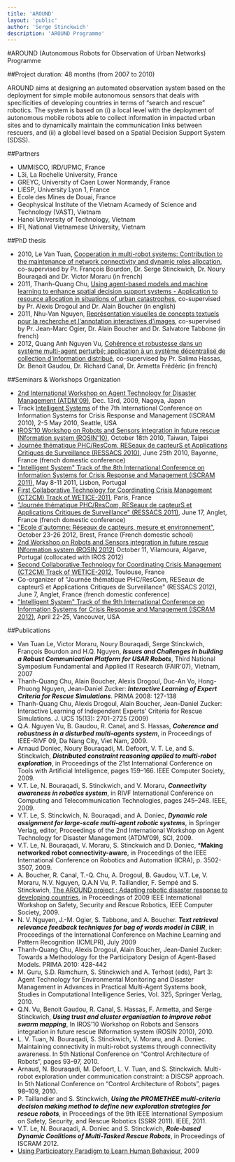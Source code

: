 ```yaml
---
title: 'AROUND'
layout: 'public'
author: 'Serge Stinckwich'
description: 'AROUND Programme'
---
```

#AROUND (Autonomous Robots for Observation of Urban Networks) Programme

##Project duration: 48 months (from 2007 to 2010)

AROUND aims at designing an automated observation system based on the deployment for simple mobile autonomous sensors that deals with specificities of developing countries in terms of “search and rescue” robotics. The system is based on (i) a local level with the deployment of autonomous mobile robots able to collect information in impacted urban sites and to dynamically maintain the communication links between rescuers, and (ii) a global level based on a Spatial Decision Support System (SDSS).

##Partners
- UMMISCO, IRD/UPMC, France
- L3i, La Rochelle University, France
- GREYC, University of Caen Lower Normandy, France
- LIESP, University Lyon 1, France
- Ecole des Mines de Douai, France
- Geophysical Institute of the Vietnam Acamedy of Science and Technology (VAST), Vietnam
- Hanoi University of Technology, Vietnam
- IFI, National Vietnamese University, Vietnam

##PhD thesis
* 2010, Le Van Tuan, [Cooperation in multi-robot systems: Contribution to the maintenance of network connectivity and dynamic roles allocation](http://sma.lip6.fr/Csma/theses/THESE_LE2010.pdf), co-supervised by Pr. François Bourdon, Dr. Serge Stinckwich, Dr. Noury Bouraqadi and Dr. Victor Moraru (in french)
* 2011, Thanh-Quang Chu, [Using agent-based models and machine learning to enhance spatial decision support systems - Application to resource allocation in situations of urban catastrophes](http://www2.ifi.auf.org/personnel/Alain.Boucher/recherche/these-Chu_Thanh_Quang.pdf), co-supervised by Pr. Alexis Drogoul and Dr. Alain Boucher (in english)
* 2011, Nhu-Van Nguyen, [Représentation visuelles de concepts textuels pour la recherche et l'annotation interactives d'images](http://tel.archives-ouvertes.fr/docs/00/73/07/07/PDF/2011Nguyen22135.pdf), co-supervised by Pr. Jean-Marc Ogier, Dr. Alain Boucher and Dr. Salvatore Tabbone (in french)
* 2012, Quang Anh Nguyen Vu, [Cohérence et robustesse dans un système multi-agent perturbé; application à un système décentralisé de collection d'information distribué](http://liris.cnrs.fr/publis/?id=5899), co-supervised by Pr. Salima Hassas, Dr. Benoit Gaudou, Dr. Richard Canal, Dr. Armetta Frédéric (in french)

##Seminars & Workshops Organization
- [2nd International Workshop on Agent Technology for Disaster Management (ATDM'09)](http://www.doesnotunderstand.org/public/ATDM2009.html), Dec. 13rd, 2009, Nagoya, Japan
- Track [Intelligent Systems](http://www.iscram.org/ISCRAM2010/Track_ISCRAM2010_Intell_Sys.pdf) of the 7th International Conference on Information Systems for Crisis Response and Management (ISCRAM 2010), 2-5 May 2010, Seattle, USA
- [IROS'10 Workshop on Robots and Sensors integration in future rescue INformation system (ROSIN'10)](http://www.doesnotunderstand.org/public/ROSIN2010.html), October 18th 2010, Taiwan, Taipei
- [Journée thématique PHC/ResCom, RESeaux de capteurS et Applications Critiques de Surveillance (RESSACS 2010)](http://liuppa.univ-pau.fr/RESSACS/Accueil.html), June 25th 2010, Bayonne, France (french domestic conference)
- ["Intelligent System" Track of the 8th International Conference on Information Systems for Crisis Response and Management (ISCRAM 2011)](http://iscram2011.lnec.pt/), May 8-11 2011, Lisbon, Portugal
- [First Collaborative Technology for Coordinating Crisis Management (CT2CM) Track of WETICE-2011](http://www.doesnotunderstand.org/public/CT2CM2011), Paris, France
- ["Journée thématique PHC/ResCom, RESeaux de capteurS et Applications Critiques de Surveillance" (RESSACS 2011)](http://web.univ-pau.fr/~cpham/iWEB/RESSACS2011/Accueil.html), June 17, Anglet, France (french domestic conference)
- ["Ecole d'automne: Réseaux de capteurs, mesure et environnement"](http://ecole-capteurs.univ-brest.fr/), October 23-26 2012, Brest, France (French domestic school)
- [2nd Workshop on Robots and Sensors integration in future rescue INformation system (ROSIN 2012)](http://www.doesnotunderstand.org/public/ROSIN2012.html) October 11, Vilamoura, Algarve, Portugal (collocated with IROS 2012)
- [Second Collaborative Technology for Coordinating Crisis Management (CT2CM) Track of WETICE-2012](http://www.doesnotunderstand.org/public/CT2CM2012), Toulouse, France
- Co-organizer of "Journée thématique PHC/ResCom, RESeaux de capteurS et Applications Critiques de Surveillance" (RESSACS 2012), June 7, Anglet, France (french domestic conference)
- ["Intelligent System" Track of the 9th International Conference on Information Systems for Crisis Response and Management (ISCRAM 2012)](http://www.iscramlive.org/portal/taxonomy/term/11), April 22-25, Vancouver, USA

##Publications
* Van Tuan Le, Victor Moraru, Noury Bouraqadi, Serge Stinckwich, François Bourdon and H.Q. Nguyen, ***Issues and Challenges in building a Robust Communication Platform for USAR Robots***, Third National Symposium Fundamental and Applied IT Research (FAIR'07), Vietnam, 2007
* Thanh-Quang Chu, Alain Boucher, Alexis Drogoul, Duc-An Vo, Hong-Phuong Nguyen, Jean-Daniel Zucker: ***Interactive Learning of Expert Criteria for Rescue Simulations***. PRIMA 2008: 127-138
* Thanh-Quang Chu, Alexis Drogoul, Alain Boucher, Jean-Daniel Zucker: Interactive Learning of Independent Experts' Criteria for Rescue Simulations. J. UCS 15(13): 2701-2725 (2009)
* Q.A. Nguyen Vu, B. Gaudou, R. Canal, and S. Hassas, ***Coherence and robustness in a disturbed multi-agents system***, in Proceedings of IEEE-RIVF 09, Da Nang City, Viet Nam, 2009.
* Arnaud Doniec, Noury Bouraqadi, M. Defoort, V. T. Le, and S. Stinckwich, ***Distributed constraint reasoning applied to multi-robot exploration***, in Proceedings of the 21st International Conference on Tools with Artificial Intelligence, pages 159–166. IEEE Computer Society, 2009.
* V.T. Le, N. Bouraqadi, S. Stinckwich, and V. Moraru, ***Connectivity awareness in robotics system***, in RIVF International Conference on Computing and Telecommunication Technologies, pages 245–248. IEEE, 2009.
* V.T. Le, S. Stinckwich, N. Bouraqadi, and A. Doniec, ***Dynamic role assignment for large-scale multi-agent robotic systems***, in Springer Verlag, editor, Proceedings of the 2nd International Workshop on Agent Technology for Disaster Management (ATDM’09), SCI, 2009.
* V.T. Le, N. Bouraqadi, V. Moraru, S. Stinckwich and D. Doniec, ***Making networked robot connectivity-aware**, in Proceedings of the IEEE International Conference on Robotics and Automation (ICRA), p. 3502-3507, 2009.
* A. Boucher, R. Canal, T.-Q. Chu, A. Drogoul, B. Gaudou, V.T. Le, V. Moraru, N.V. Nguyen, Q.A.N Vu, P. Taillandier, F. Sempé and S. Stinckwich, [The AROUND project : Adapting robotic disaster response to developing countries](http://hal.archives-ouvertes.fr/docs/00/53/68/57/PDF/SSRR2009.pdf), in Proceedings of 2009 IEEE International Workshop on Safety, Security and Rescue Robotics, IEEE Computer Society, 2009.
* N. V. Nguyen, J.-M. Ogier, S. Tabbone, and A. Boucher. ***Text retrieval relevance feedback techniques for bag of words model in CBIR***, in Proceedings of the International Conference on Machine Learning and Pattern Recognition (ICMLPR), July 2009
* Thanh-Quang Chu, Alexis Drogoul, Alain Boucher, Jean-Daniel Zucker: Towards a Methodology for the Participatory Design of Agent-Based Models. PRIMA 2010: 428-442
* M. Guru, S.D. Ramchurn, S. Stinckwich and A. Terhost (eds), Part 3: Agent Technology for Environmental Monitoring and Disaster Management in Advances in Practical Multi-Agent Systems book, Studies in Computational Intelligence Series, Vol. 325, Springer Verlag, 2010.
* Q.N. Vu, Benoit Gaudou, R. Canal, S. Hassas, F. Armetta, and Serge Stinckwich, ***Using trust and cluster organisation to improve robot swarm mapping***, In IROS’10 Workshop on Robots and Sensors integration in future rescue INformation system (ROSIN 2010), 2010.
* L. V. Tuan, N. Bouraqadi, S. Stinckwich, V. Moraru, and A. Doniec. Maintaining connectivity in multi-robot systems through connectivity awareness. In 5th National Conference on “Control Architecture of Robots”, pages 93–97, 2010.
* Arnaud, N. Bouraqadi, M. Defoort, L. V. Tuan, and S. Stinckwich. Multi-robot exploration under communication constraint: a DISCSP approach. In 5th National Conference on “Control Architecture of Robots”, pages 98–109, 2010.
* P. Taillandier and S. Stinckwich, ***Using the PROMETHEE multi-criteria decision making method to define new exploration strategies for rescue robots***, in Proceedings of the 9th IEEE International Symposium on Safety, Security, and Rescue Robotics (SSRR 2011). IEEE, 2011.
* V.T. Le, N. Bouraqadi, A. Doniec and S. Stinckwich, ***Role-based Dynamic Coalitions of Multi-Tasked Rescue Robots***, in Proceedings of ISCRAM 2012.
* [Using Participatory Paradigm to Learn Human Behaviour](http://hal.ird.fr/docs/00/68/91/51/PDF/KSE-2009_Taillandier-Chu.pdf), 2009